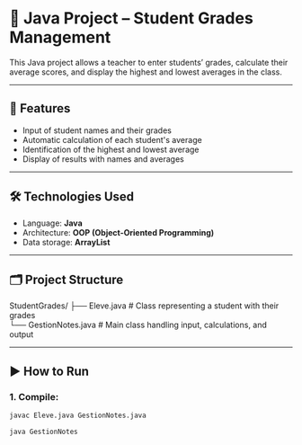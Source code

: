 # 📝 Java Project – Student Grades Management

This Java project allows a teacher to enter students’ grades, calculate their average scores, and display the highest and lowest averages in the class.

---

## 🧩 Features

- Input of student names and their grades
- Automatic calculation of each student's average
- Identification of the highest and lowest average
- Display of results with names and averages

---

## 🛠️ Technologies Used

- Language: **Java**
- Architecture: **OOP (Object-Oriented Programming)**
- Data storage: **ArrayList**

---

## 🗂️ Project Structure

StudentGrades/
├── Eleve.java # Class representing a student with their grades             
└── GestionNotes.java # Main class handling input, calculations, and output


---

## ▶️ How to Run

### 1. Compile:
```bash
javac Eleve.java GestionNotes.java

java GestionNotes

